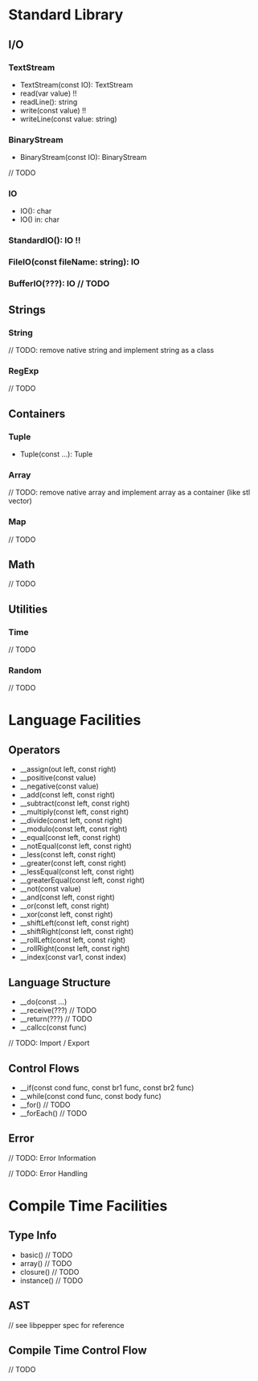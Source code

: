 Standard Library
===

I/O
---

### TextStream

* TextStream(const IO): TextStream
* read(var value) !!
* readLine(): string
* write(const value) !!
* writeLine(const value: string)

### BinaryStream

* BinaryStream(const IO): BinaryStream

// TODO

### IO

* IO(): char
* IO() in: char

### StandardIO(): IO !!

### FileIO(const fileName: string): IO

### BufferIO(???): IO // TODO

Strings
---

### String

// TODO: remove native string and implement string as a class

### RegExp

// TODO

Containers
---

### Tuple

* Tuple(const ...): Tuple

### Array

// TODO: remove native array and implement array as a container (like stl vector)

### Map

// TODO

Math
---

// TODO

Utilities
---

### Time

// TODO

### Random

// TODO

Language Facilities
===

Operators
---

* __assign(out left, const right)
* __positive(const value)
* __negative(const value)
* __add(const left, const right)
* __subtract(const left, const right)
* __multiply(const left, const right)
* __divide(const left, const right)
* __modulo(const left, const right)
* __equal(const left, const right)
* __notEqual(const left, const right)
* __less(const left, const right)
* __greater(const left, const right)
* __lessEqual(const left, const right)
* __greaterEqual(const left, const right)
* __not(const value)
* __and(const left, const right)
* __or(const left, const right)
* __xor(const left, const right)
* __shiftLeft(const left, const right)
* __shiftRight(const left, const right)
* __rollLeft(const left, const right)
* __rollRight(const left, const right)
* __index(const var1, const index)

Language Structure
---

* __do(const ...)
* __receive(???) // TODO
* __return(???) // TODO
* __callcc(const func)

// TODO: Import / Export

Control Flows
---

* __if(const cond func, const br1 func, const br2 func)
* __while(const cond func, const body func)
* __for() // TODO
* __forEach() // TODO

Error
---

// TODO: Error Information

// TODO: Error Handling

Compile Time Facilities
===

Type Info
---

* basic() // TODO
* array() // TODO
* closure() // TODO
* instance() // TODO

AST
---

// see libpepper spec for reference

Compile Time Control Flow
---

// TODO
